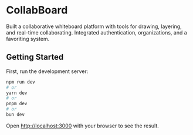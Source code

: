 # CollabBoard
Built a collaborative whiteboard platform with tools for drawing, layering, and real-time collaborating. Integrated  authentication, organizations, and a favoriting system. 

## Getting Started

First, run the development server:

```bash
npm run dev
# or
yarn dev
# or
pnpm dev
# or
bun dev
```

Open [http://localhost:3000](http://localhost:3000) with your browser to see the result.

